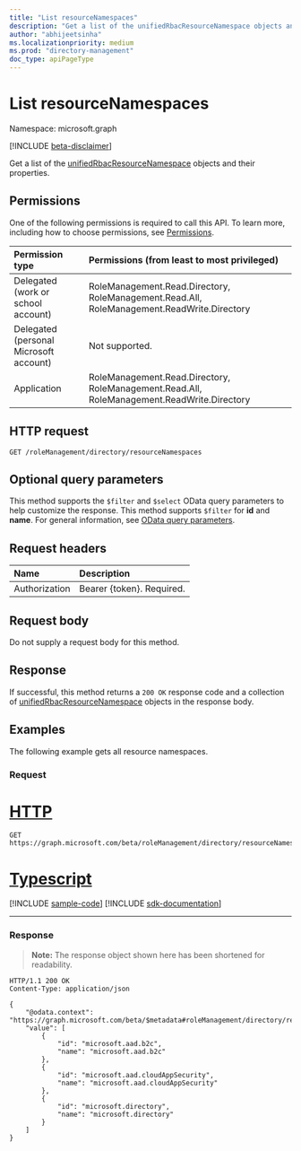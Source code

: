```yaml
---
title: "List resourceNamespaces"
description: "Get a list of the unifiedRbacResourceNamespace objects and their properties."
author: "abhijeetsinha"
ms.localizationpriority: medium
ms.prod: "directory-management"
doc_type: apiPageType
---
```


# List resourceNamespaces
Namespace: microsoft.graph

[!INCLUDE [beta-disclaimer](../../includes/beta-disclaimer.md)]

Get a list of the [unifiedRbacResourceNamespace](../resources/unifiedrbacresourcenamespace.md) objects and their properties.

## Permissions
One of the following permissions is required to call this API. To learn more, including how to choose permissions, see [Permissions](/graph/permissions-reference).

|Permission type|Permissions (from least to most privileged)|
|:---|:---|
|Delegated (work or school account)|RoleManagement.Read.Directory, RoleManagement.Read.All, RoleManagement.ReadWrite.Directory|
|Delegated (personal Microsoft account)|Not supported.|
|Application|RoleManagement.Read.Directory, RoleManagement.Read.All, RoleManagement.ReadWrite.Directory|

## HTTP request

<!-- {
  "blockType": "ignored"
}
-->
``` http
GET /roleManagement/directory/resourceNamespaces
```

## Optional query parameters
This method supports the `$filter` and `$select` OData query parameters to help customize the response. This method supports `$filter` for **id** and **name**. For general information, see [OData query parameters](/graph/query-parameters).

## Request headers
|Name|Description|
|:---|:---|
|Authorization|Bearer {token}. Required.|

## Request body
Do not supply a request body for this method.

## Response

If successful, this method returns a `200 OK` response code and a collection of [unifiedRbacResourceNamespace](../resources/unifiedrbacresourcenamespace.md) objects in the response body.

## Examples

The following example gets all resource namespaces.

### Request

# [HTTP](#tab/http)
<!-- {
  "blockType": "request",
  "name": "list_unifiedrbacresourcenamespace"
}
-->
``` http
GET https://graph.microsoft.com/beta/roleManagement/directory/resourceNamespaces
```
# [Typescript](#tab/typescript)
[!INCLUDE [sample-code](../includes/snippets/typescript/list-unifiedrbacresourcenamespace-typescript-snippets.md)]
[!INCLUDE [sdk-documentation](../includes/snippets/snippets-sdk-documentation-link.md)]

---



### Response
>**Note:** The response object shown here has been shortened for readability.
<!-- {
  "blockType": "response",
  "truncated": true,
  "@odata.type": "Collection(microsoft.graph.unifiedRbacResourceNamespace)"
}
-->
``` http
HTTP/1.1 200 OK
Content-Type: application/json

{
    "@odata.context": "https://graph.microsoft.com/beta/$metadata#roleManagement/directory/resourceNamespaces",
    "value": [
        {
            "id": "microsoft.aad.b2c",
            "name": "microsoft.aad.b2c"
        },
        {
            "id": "microsoft.aad.cloudAppSecurity",
            "name": "microsoft.aad.cloudAppSecurity"
        },
        {
            "id": "microsoft.directory",
            "name": "microsoft.directory"
        }
    ]
}
```
